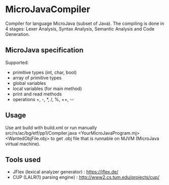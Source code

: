 # MicroJavaCompiler

Compiler for language MicroJava (subset of Java). The compiling is done in 4 stages: Lexer Analysis, Syntax Analysis, Semantic Analysis and Code Generation. 

## MicroJava specification

Supported: 
- primitive types (int, char, bool)
- array of primitive types
- global variables
- local variables (for main method)
- print and read methods
- operations +, -, *, /, %, ++, --

## Usage

Use ant build with build.xml or run manually src/rs/ac/bg/etf/pp1/Compiler.java <YourMicroJavaProgram.mj> <WantedObjFile.obj> to get .obj file that is runnable on MJVM (MicroJava virtual machine).


## Tools used
- JFlex (lexical analyzer generator) : https://jflex.de/
- CUP (LALR(1) parsing engine) : http://www2.cs.tum.edu/projects/cup/
